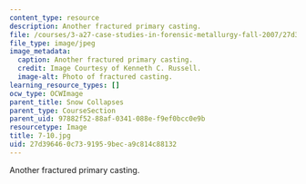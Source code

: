 ```yaml
---
content_type: resource
description: Another fractured primary casting.
file: /courses/3-a27-case-studies-in-forensic-metallurgy-fall-2007/27d396460c7391959beca9c814c88132_7-10.jpg
file_type: image/jpeg
image_metadata:
  caption: Another fractured primary casting.
  credit: Image Courtesy of Kenneth C. Russell.
  image-alt: Photo of fractured casting.
learning_resource_types: []
ocw_type: OCWImage
parent_title: Snow Collapses
parent_type: CourseSection
parent_uid: 97882f52-88af-0341-088e-f9ef0bcc0e9b
resourcetype: Image
title: 7-10.jpg
uid: 27d39646-0c73-9195-9bec-a9c814c88132
---
```

Another fractured primary casting.

